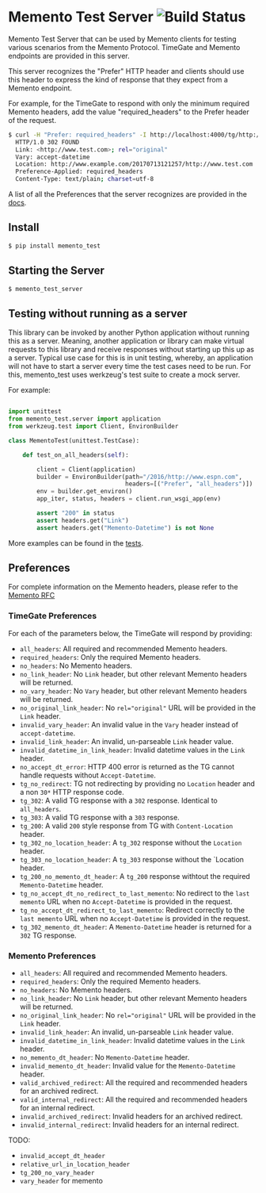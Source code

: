 # Memento Test Server ![Build Status](https://travis-ci.org/mementoweb/memento_test.svg?branch=master)

Memento Test Server that can be used by Memento clients for testing various scenarios
 from the Memento Protocol. TimeGate and Memento endpoints are provided in this server.

This server recognizes the "Prefer" HTTP header and clients should use this header to
express the kind of response that they expect from a Memento endpoint.

For example, for the TimeGate to respond with only the minimum required Memento headers,
add the value "required_headers" to the Prefer header of the request.
 ```bash
 $ curl -H "Prefer: required_headers" -I http://localhost:4000/tg/http://www.test.com
   HTTP/1.0 302 FOUND
   Link: <http://www.test.com>; rel="original"
   Vary: accept-datetime
   Location: http://www.example.com/20170713121257/http://www.test.com
   Preference-Applied: required_headers
   Content-Type: text/plain; charset=utf-8

```

A list of all the Preferences that the server recognizes are provided in the
[docs](../README.md).

## Install
```bash
$ pip install memento_test
```

## Starting the Server
```bash
$ memento_test_server
```

## Testing without running as a server

This library can be invoked by another Python application without running this as a server. Meaning, another 
application or library can make virtual requests to this library and receive responses without starting up 
this up as a server. Typical use case for this is in unit testing, whereby, an application will not have to
start a server every time the test cases need to be run. For this, memento_test uses werkzeug's test suite to
create a mock server. 

For example:
```python

import unittest
from memento_test.server import application
from werkzeug.test import Client, EnvironBuilder

class MementoTest(unittest.TestCase):

    def test_on_all_headers(self):

        client = Client(application)
        builder = EnvironBuilder(path="/2016/http://www.espn.com",
                                 headers=[("Prefer", "all_headers")])
        env = builder.get_environ()
        app_iter, status, headers = client.run_wsgi_app(env)

        assert "200" in status
        assert headers.get("Link")
        assert headers.get("Memento-Datetime") is not None
```

More examples can be found in the [tests](./tests/).


## Preferences

For complete information on the Memento 
headers, please refer to the [Memento RFC](http://mementoweb.org/guide/rfc/)

### TimeGate Preferences
For each of the parameters below, the TimeGate will respond by providing:  
* `all_headers`: All required and recommended Memento headers.
* `required_headers`: Only the required Memento headers.
* `no_headers`: No Memento headers. 
* `no_link_header`: No `Link` header, but other relevant Memento headers will be returned.  
* `no_vary_header`: No `Vary` header, but other relevant Memento headers will be returned.
* `no_original_link_header`: No `rel="original"` URL will be provided in the `Link` header.  
* `invalid_vary_header`: An invalid value in the `Vary` header instead of `accept-datetime`. 
* `invalid_link_header`: An invalid, un-parseable `Link` header value.
* `invalid_datetime_in_link_header`: Invalid datetime values in the `Link` header.
* `no_accept_dt_error`: HTTP 400 error is returned as the TG cannot handle requests without 
`Accept-Datetime`.
* `tg_no_redirect`: TG not redirecting by providing no `Location` header and a non `30*` HTTP response code.
* `tg_302`: A valid TG response with a `302` response. Identical to `all_headers`.
* `tg_303`: A valid TG response with a `303` response.
* `tg_200`: A valid `200` style response from TG with `Content-Location` header.
* `tg_302_no_location_header`: A `tg_302` response without the `Location` header.
* `tg_303_no_location_header`: A `tg_303` response without the `Location header.
* `tg_200_no_memento_dt_header`: A `tg_200` response withtout the required `Memento-Datetime` header.
* `tg_no_accept_dt_no_redirect_to_last_memento`: No redirect to the `last memento` URL when no `Accept-Datetime`
is provided in the request.
* `tg_no_accept_dt_redirect_to_last_memento`: Redirect correctly to the `last memento` URL when no `Accept-Datetime`
is provided in the request.
* `tg_302_memento_dt_header`: A `Memento-Datetime` header is returned for a `302` TG response. 

### Memento Preferences

* `all_headers`: All required and recommended Memento headers.
* `required_headers`: Only the required Memento headers.
* `no_headers`: No Memento headers. 
* `no_link_header`: No `Link` header, but other relevant Memento headers will be returned.  
* `no_original_link_header`: No `rel="original"` URL will be provided in the `Link` header.  
* `invalid_link_header`: An invalid, un-parseable `Link` header value.
* `invalid_datetime_in_link_header`: Invalid datetime values in the `Link` header.
* `no_memento_dt_header`: No `Memento-Datetime` header.
* `invalid_memento_dt_header`: Invalid value for the `Memento-Datetime` header.
* `valid_archived_redirect`: All the required and recommended headers for an archived redirect. 
* `valid_internal_redirect`: All the required and recommended headers for an internal redirect. 
* `invalid_archived_redirect`: Invalid headers for an archived redirect.
* `invalid_internal_redirect`: Invalid headers for an internal redirect.

TODO: 
* `invalid_accept_dt_header`
* `relative_url_in_location_header`
* `tg_200_no_vary_header`
* `vary_header` for memento

